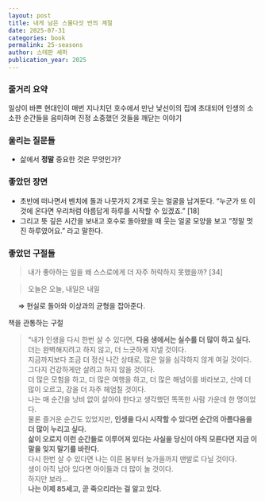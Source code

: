 ```yaml
---
layout: post
title: 내게 남은 스물다섯 번의 계절
date: 2025-07-31
categories: book
permalink: 25-seasons
author: 스테판 셰퍼
publication_year: 2025
---
```


### 줄거리 요약

일상이 바쁜 현대인이 매번 지나치던 호수에서 만난 낯선이의 집에 초대되어 인생의 소소한 순간들을 음미하며 진정 소중했던 것들을 깨닫는 이야기

### 울리는 질문들

- 삶에서 **정말** 중요한 것은 무엇인가?

### 좋았던 장면

- 초반에 떠나면서 벤치에 돌과 나뭇가지 2개로 웃는 얼굴을 남겨둔다. “누군가 또 이것에 온다면 우리처럼 아름답게 하루를 시작할 수 있겠죠.” [18]
- 그리고 뜻 깊은 시간을 보내고 호수로 돌아왔을 때 웃는 얼굴 모양을 보고 “정말 멋진 하루였어요.” 라고 말한다.

### 좋았던 구절들

> 내가 좋아하는 일을 왜 스스로에게 더 자주 허락하지 못했을까? [34]

> 오늘은 오늘, 내일은 내일

&nbsp;&nbsp;&nbsp;&nbsp; ⇒ 현실로 돌아와 이상과의 균형을 잡아준다.

책을 관통하는 구절

> “내가 인생을 다시 한번 살 수 있다면, **다음 생에서는 실수를 더 많이 하고 싶다.**<br/>
더는 완벽해지려고 하지 않고, 더 느긋하게 지낼 것이다.<br/>
지금까지보다 조금 더 정신 나간 상태로, 많은 일을 심각하지 않게 여길 것이다.<br/>
그다지 건강하게만 살려고 하지 않을 것이다.<br/>
더 많은 모험을 하고, 더 많은 여행을 하고, 더 많은 해넘이를 바라보고, 산에 더 많이 오르고, 강을 더 자주 헤엄칠 것이다.<br/>
나는 매 순간을 낭비 없이 살아야 한다고 생각했던 똑똑한 사람 가운데 한 명이었다.<br/>
물론 즐거운 순간도 있었지만, **<emphasis>인생을 다시 시작할 수 있다면 순간의 아름다움을 더 많이 누리고 싶다.</emphasis>**<br/>
**삶이 오로지 이런 순간들로 이루어져 있다는 사실을 당신이 아직 모른다면 지금 이 말을 잊지 말기를 바란다.**<br/>
다시 한번 살 수 있다면 나는 이른 봄부터 늦가을까지 맨발로 다닐 것이다.<br/>
생이 아직 남아 있다면 아이들과 더 많이 놀 것이다.<br/>
하지만 보라…<br/>
**나는 이제 85세고, 곧 죽으리라는 걸 알고 있다.**<br/>
>
